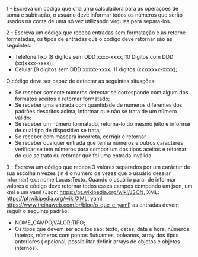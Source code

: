 1 - Escreva um código que cria uma calculadora para as operações de soma e subtração, o usuário deve informar todos os números que serão usados na conta de uma só vez utilizando virgulas para separa-los.

2 - Escreva um código que receba entradas sem formatação e as retorne formatadas, os tipos de entradas que o código deve retornar são as seguintes:
  * Telefone fixo (8 dígitos sem DDD xxxx-xxxx, 10 Dígitos com DDD (xx)xxxx-xxxx);
  * Celular (9 dígitos sem DDD xxxxx-xxxx, 11 dígitos (xx)xxxxx-xxxx);

O código deve ser capaz de detectar as seguintes situações:

  * Se receber somente números detectar se corresponde com algum dos formatos aceitos e retornar formatado;
  * Se receber uma entrada com quantidade de números diferentes dos padrões descritos acima, informar que não se trata de um número válido;
  * Se receber um número formatado, retorna-lo do mesmo jeito e informar de qual tipo de dispositivo se trata;
  * Se receber com mascara incorreta, corrigir e retornar
  * Se receber qualquer entrada que tenha números e outros caracteres verificar se tem números para compor um dos tipos aceitos e retornar do que se trata ou retornar que foi uma entrada inválida. 

3 - Escreva um código que receba 3 valores separados por um carácter de sua escolha n vezes ( n é o número de vezes que o usuário desejar informar) ex.: nome;Lucas;Texto. Quando o usuário parar de informar valores o código deve retornar todos esses campos compondo um json, um xml e um yaml (Json: https://pt.wikipedia.org/wiki/JSON, XML: https://pt.wikipedia.org/wiki/XML, yaml: https://www.treinaweb.com.br/blog/o-que-e-yaml) as entradas devem seguir o seguinte padrão:
  * NOME_CAMPO;VALOR;TIPO;
  * Os tipos que devem ser aceitos são: texto, datas, data e hora, números inteiros, números com pontos flutuantes, boleanos, array dos tipos anteriores ( opcional, possibilitar definir arrays de objetos e objetos internos).